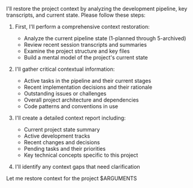 I'll restore the project context by analyzing the development pipeline, key transcripts, and current state. Please follow these steps:

1. First, I'll perform a comprehensive context restoration:
   - Analyze the current pipeline state (1-planned through 5-archived)
   - Review recent session transcripts and summaries
   - Examine the project structure and key files
   - Build a mental model of the project's current state

2. I'll gather critical contextual information:
   - Active tasks in the pipeline and their current stages
   - Recent implementation decisions and their rationale
   - Outstanding issues or challenges
   - Overall project architecture and dependencies
   - Code patterns and conventions in use

3. I'll create a detailed context report including:
   - Current project state summary
   - Active development tracks
   - Recent changes and decisions
   - Pending tasks and their priorities
   - Key technical concepts specific to this project

4. I'll identify any context gaps that need clarification

Let me restore context for the project $ARGUMENTS